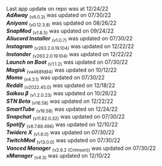Last app update on repo was at 12/24/22   
***AdAway*** <sub>(v6.0.3)</sub> was updated on 07/30/22   
***Aniyomi*** <sub>(v0.12.3.8)</sub> was updated on 08/26/22   
***SnapMod*** <sub>(v1.8.5)</sub> was updated on 09/24/22   
***Aliucord Installer*** <sub>(v1.0.7)</sub> was updated on 07/30/22   
***Instagram*** <sub>(v263.2.0.19.104)</sub> was updated on 12/22/22   
***Instander*** <sub>(v263.2.0.19.104)</sub> was updated on 12/22/22   
***Launch on Boot*** <sub>(v1.1.2)</sub> was updated on 07/30/22   
***Magisk*** <sub>(va468fd94)</sub> was updated on 10/12/22   
***Momo*** <sub>(v4.3.1)</sub> was updated on 07/30/22   
***Reddit*** <sub>(v2022.45.0)</sub> was updated on 12/18/22   
***Saikou β*** <sub>(v1.2.0.23)</sub> was updated on 10/26/22   
***STN Beta*** <sub>(v16.58)</sub> was updated on 12/22/22   
***SmartTube*** <sub>(v16.58)</sub> was updated on 12/24/22   
***Snapchat*** <sub>(v11.82.0.32)</sub> was updated on 07/30/22   
***Spotify*** <sub>(v8.7.88.496)</sub> was updated on 12/10/22   
***Twidere X*** <sub>(v1.6.0)</sub> was updated on 07/30/22   
***TwitchMod*** <sub>(v13.0.0)</sub> was updated on 07/30/22   
***Vanced Manager*** <sub>(v2.6.2 (Crimson))</sub> was updated on 07/30/22   
***xManager*** <sub>(v4.3)</sub> was updated on 12/10/22   
